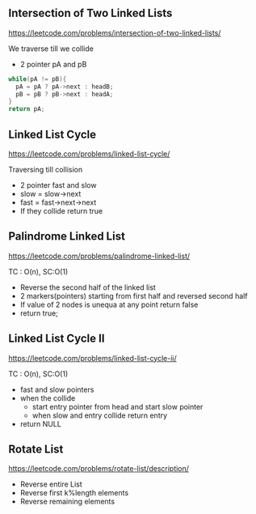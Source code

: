 ## Intersection of Two Linked Lists
https://leetcode.com/problems/intersection-of-two-linked-lists/

We traverse till we collide
* 2 pointer pA and pB
```cpp
while(pA != pB){
  pA = pA ? pA->next : headB;
  pB = pB ? pB->next : headA;
}
return pA;
```

## Linked List Cycle
https://leetcode.com/problems/linked-list-cycle/

Traversing till collision
* 2 pointer fast and slow
* slow = slow->next
* fast = fast->next->next
* If they collide return true

## Palindrome Linked List
https://leetcode.com/problems/palindrome-linked-list/

TC : O(n), SC:O(1)

* Reverse the second half of the linked list
* 2 markers(pointers) starting from first half and reversed second half
* If value of 2 nodes is unequa at any point return false
* return true;

## Linked List Cycle II
https://leetcode.com/problems/linked-list-cycle-ii/

TC : O(n), SC:O(1)

* fast and slow pointers
* when the collide
  * start entry pointer from head and start slow pointer
  * when slow and entry collide return entry
* return NULL

## Rotate List
https://leetcode.com/problems/rotate-list/description/

* Reverse entire List
* Reverse first k%length elements 
* Reverse remaining elements



